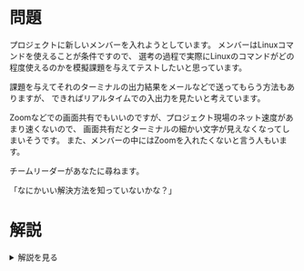 # 問題
プロジェクトに新しいメンバーを入れようとしています。
メンバーはLinuxコマンドを使えることが条件ですので、
選考の過程で実際にLinuxのコマンドがどの程度使えるのかを模擬課題を与えてテストしたいと思っています。

課題を与えてそれのターミナルの出力結果をメールなどで送ってもらう方法もありますが、
できればリアルタイムでの入出力を見たいと考えています。

Zoomなどでの画面共有でもいいのですが、プロジェクト現場のネット速度があまり速くないので、
画面共有だとターミナルの細かい文字が見えなくなってしまいそうです。
また、メンバーの中にはZoomを入れたくないと言う人もいます。

チームリーダーがあなたに尋ねます。

「なにかいい解決方法を知っていないかな？」

# 解説
<details>
<summary>解説を見る</summary>

<p>

## 概要
新メンバーのLinuxコマンドの実力チェックをすることは選考ではよくあることです。

ここでは実際に企業の面接でも使われている方法でもあるscreenコマンドを使った方法が紹介します。

screenコマンドを使用することで他人のターミナルの入力、出力結果を
その人が見ているようにリアルタイムで見ることができます。

## 具体的な方法

新メンバーをAさん、インタビューをする人をBさんとします。

実際に試してみるとわかりやすいので、ターミナルを2つ開いて実際に試してみてください。

まず、インタビューをする人が準備をします。
sshでサーバーに入りscreenコマンドを実行し、ターミナル共有できる準備をします。

```shell:Bさんのターミナル
ssh user@web.example.com

screen -S interview
```

これで準備完了です。
準備が完了したらAさんにも同じサーバーにsshしターミナル共有をしてもらいます。


```shell:Aさんのターミナル
ssh user@web.example.com

screen -x interview
```

これで完了です。
この後に入力する内容すべてがAさんとBさんのターミナルで共有されます。

もしBさんの他にもインタビューをする人がいれば、Aさんと同じコマンドを実行することでターミナル共有ができます。

screenコマンドで気をつけないといけないのは、デフォルト設定のままではCtrl+aが使えなくなることです。
普段はCtrl+aは行頭にカーソルを移動する、という操作ですが、screenコマンドを使っている間は
screenコマンドへ命令するモードに入るようになってしまいますので気をつけてください。
もし、行頭へカーソルを移動したいときにはCtrl+aの後にもう一度aを押すと移動できます。

このデフォルト動作を変えたいときには-eスイッチで変えられます。
例えば、`screen -e^Ss`とすれば、Ctrl+sでscreenコマンドへ命令するモードに入るようになり、
Ctrl+aはそのまま使えるようになります。

操作が終わったら、Ctrl+dでscreenを終わらせます。

## まとめ
今回は、screenコマンドを使いターミナルを共有する方法を紹介しました。

ここで紹介した昨日はscreenのほんの一部です。詳しくはman screenなどのドキュメントをご確認ください。


</p>
</details>
